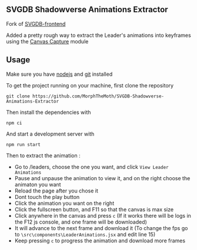 ## SVGDB Shadowverse Animations Extractor

Fork  of [SVGDB-frontend](https://github.com/Heionbuji/SVGDB-frontend)

Added a pretty rough way to extract the Leader's animations into keyframes using the [Canvas Capture](https://github.com/amandaghassaei/canvas-capture) module

## Usage

Make sure you have [nodejs](https://nodejs.org/en/download) and [git](https://git-scm.com/downloads) installed 

To get the project running on your machine, first clone the repository
```
git clone https://github.com/MorphTheMoth/SVGDB-Shadowverse-Animations-Extractor
```
Then install the dependencies with
```
npm ci
```
And start a development server with
```
npm run start
```
Then to extract the animation :
 - Go to /leaders, choose the one you want, and click `View Leader Animations`
 - Pause and unpause the animation to view it, and on the right choose the animaton you want
 - Reload the page after you chose it
 - Dont touch the play button
 - Click the animation you want on the right
 - Click the fullscreen button, and F11 so that the canvas is max size
 - Click anywhere in the canvas and press `c` (If it works there will be logs in the F12 js console, and one frame will be downloaded)
 - It will advance to the next frame and download it (To change the fps go to `\src\components\LeaderAnimations.jsx` and edit line 15)
 - Keep pressing `c` to progress the animation and download more frames
